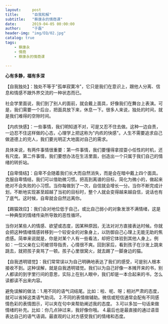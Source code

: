 ```yaml
---
layout:     post
title:      "自我和解"
subtitle:   "蔡康永的情商课"
date:       2019-04-05 00:00:00
author:     "于磊"
header-img: "img/EQ/02.jpg"
catalog: true
tags:
    - 蔡康永
    - 情商
    - 蔡康永的情商课

---
```




**心有多静，福有多深**



【自我独处】：独处不等于"孤单寂寞冷"，它只是我们在意识上，跟他人分离、信息和情感不跟外界交流的一种状态而已。

社会学里面说，我们到了别人的面前，就会戴上面具，好像我们在舞台上表演。可是，我们需要一个后台，把面具放下来，休息一下。很多人来说，独处的时间，就是我们难得的空隙时间。



【内疚快感】：一些事情，我们明知道不对，可是又忍不住去做。这种一边自责，一边忍不住这样做的心态，心理学上把这称为"内疚的快感"。人生不需要追求自己做道德上的完人，我们要光明正大地面对自己的需求。

具体来说，有两件事情很重要：第一件事情，我们要懂得拿捏耍小任性的时机，还有尺度。第二件事情，我们要想办法在生活里面，创造出一个只属于我们自己的情绪的转折站。



【自卑情结】：自卑不会随着我们长大而自然消失，而是会在暗中戴上四个面具。克服自卑情结，我们可以借助微习惯。把高到离谱的目标，简化为微小的，做起来绝对不会失败的小习惯。当你每做到了一次，自信就会增长一分。当你不断完成计划，不断地实现甚至超越了当初的目标时，整个人就会变得越来越自信，说话也有了底气。这时候，自卑就会自然远离你。



【踢猫效应】：我们会对地位低于自己，或比自己弱小的对象发泄不满情绪，这是一种典型的情绪传染所导致的恶性循环。

当你对某些人的情感、欲望或态度，因某种原因，无法对对方直接表达时候。你就会把这种情绪情感转移到一个较安全的对象身上，以防御自己心理上无能无助的焦虑感。简单来说就是，你是对某个人有一些看法，却把它体验到其他人身上。例如：一位父亲在公司被领导指责，心情很不爽。回到家后，看到孩子在沙发上跳来跳去，就把孩子臭骂了一顿。孩子心里很窝火，就去踢了一脚身边的猫。



【自我透明错觉】：我们常常误以为自己明确地表达了我们的感受，可是别人根本接收不到。这种误解，就是自我透明错觉。我们以为自己好像一本摊开来的书，别人都读的到字里行间的意思，实际上在别人眼中，我们却是一本合起来的书，怎么读都读不出来内容。

避免误解的做法：1.用不同的语气词结尾。比如：啦、呢、呀；相对严肃的态度，就可以省掉这类语气助词。 2.不同的表情做辅助。微信或短信通常会配有不同感情色彩的表情图示，可以夹在句中来帮助阐述我的态度。 3.可以多加一句话来做情绪的补充。比如：你几点钟过来，我好像你哦。 4.最后也是最直接的通过语音表达自己的语气语调。最直观的让对方感受我们的情绪和态度。


